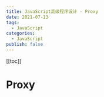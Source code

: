 ```yaml
---
title: JavaScript高级程序设计 - Proxy
date: 2021-07-13
tags:
  - JavaScript
categories:
  - JavaScript
publish: false
---
```


[[toc]]

# Proxy